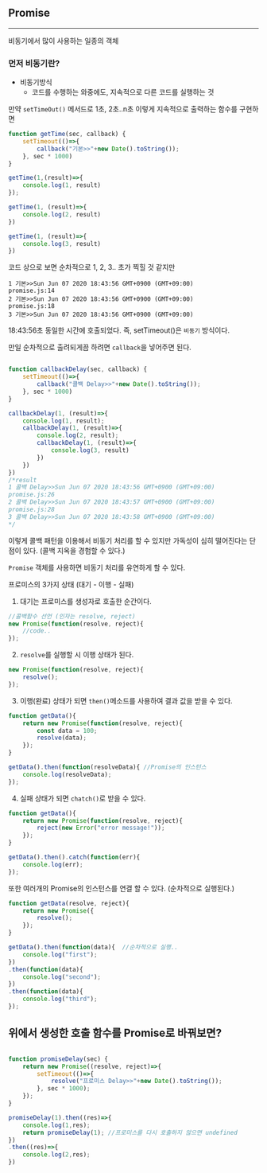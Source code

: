 ## Promise
---

비동기에서 많이 사용하는 일종의 객체

### 먼저 비동기란? 

+ 비동기방식
    - 코드를 수행하는 와중에도, 지속적으로 다른 코드를 실행하는 것
    
만약 `setTimeOut()` 메서드로 1초, 2초..n초 이렇게 지속적으로 출력하는 함수를 구현하면
```js 
function getTime(sec, callback) {
    setTimeout(()=>{
        callback("기본>>"+new Date().toString());
    }, sec * 1000)
}

getTime(1,(result)=>{
    console.log(1, result)
});

getTime(1, (result)=>{
    console.log(2, result)
})

getTime(1, (result)=>{
    console.log(3, result)
})
```
코드 상으로 보면 순차적으로 1, 2, 3.. 초가 찍힐 것 같지만
```{.no-highlight}
1 기본>>Sun Jun 07 2020 18:43:56 GMT+0900 (GMT+09:00)
promise.js:14
2 기본>>Sun Jun 07 2020 18:43:56 GMT+0900 (GMT+09:00)
promise.js:18
3 기본>>Sun Jun 07 2020 18:43:56 GMT+0900 (GMT+09:00)
```
18:43:56초 동일한 시간에 호출되었다. 즉, setTimeout()은 `비동기` 방식이다.

만일 순차적으로 출려되게끔 하려면 `callback`을 넣어주면 된다.
```js

function callbackDelay(sec, callback) {
    setTimeout(()=>{
        callback("콜백 Delay>>"+new Date().toString());
    }, sec * 1000)
}

callbackDelay(1, (result)=>{
    console.log(1, result);
    callbackDelay(1, (result)=>{
        console.log(2, result);
        callbackDelay(1, (result)=>{
            console.log(3, result)
        })
    })
})
/*result
1 콜백 Delay>>Sun Jun 07 2020 18:43:56 GMT+0900 (GMT+09:00)
promise.js:26
2 콜백 Delay>>Sun Jun 07 2020 18:43:57 GMT+0900 (GMT+09:00)
promise.js:28
3 콜백 Delay>>Sun Jun 07 2020 18:43:58 GMT+0900 (GMT+09:00)
*/
```
이렇게 콜백 패턴을 이용해서 비동기 처리를 할 수 있지만 가독성이 심히 떨어진다는 단점이 있다. (콜백 지옥을 경험할 수 있다.)

`Promise` 객체를 사용하면 비동기 처리를 유연하게 할 수 있다.

프로미스의 3가지 상태 (대기 - 이행 - 실패)
1. 대기는 프로미스를 생성자로 호출한 순간이다.
```js
//콜백함수 선언 (인자는 resolve, reject)
new Promise(function(resolve, reject){
	//code..
});
```
2. `resolve`를 실행할 시 이행 상태가 된다.
```js
new Promise(function(resolve, reject){
	resolve();
});
```
3. 이행(완료) 상태가 되면 `then()`메소드를 사용하여 결과 값을 받을 수 있다.
```js
function getData(){
	return new Promise(function(resolve, reject){
		const data = 100;
		resolve(data);
	});
}

getData().then(function(resolveData){ //Promise의 인스턴스
	console.log(resolveData);
});
```

4. 실패 상태가 되면 `chatch()`로 받을 수 있다.
```js
function getData(){
	return new Promise(function(resolve, reject){
		reject(new Error("error message!"));
	});
}

getData().then().catch(function(err){
	console.log(err);
});
```

또한 여러개의 Promise의 인스턴스를 연결 할 수 있다. (순차적으로 실행된다.)
```js
function getData(resolve, reject){
	return new Promise({
		resolve();
	});	
}

getData().then(function(data){  //순차적으로 실행..
	console.log("first");
})
.then(function(data){ 
	console.log("second");
})
.then(function(data){
	console.log("third");
});

```

## 위에서 생성한 호출 함수를 Promise로 바꿔보면?
```js

function promiseDelay(sec) {
    return new Promise((resolve, reject)=>{
        setTimeout(()=>{
            resolve("프로미스 Delay>>"+new Date().toString());
        }, sec * 1000);
    });
}

promiseDelay(1).then((res)=>{
    console.log(1,res);
    return promiseDelay(1); //프로미스를 다시 호출하지 않으면 undefined
})
.then((res)=>{
    console.log(2,res);
})
```
